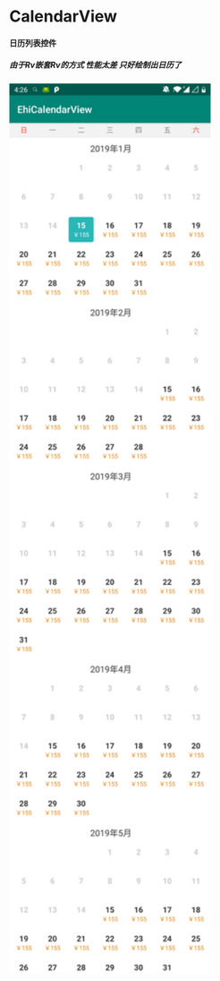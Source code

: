 # CalendarView
#### 日历列表控件
##### 由于Rv嵌套Rv的方式 性能太差 只好绘制出日历了
<img src="https://github.com/Edison0716/CalendarView/blob/master/screen_shot/calendar_view.jpg" width="360"/>

